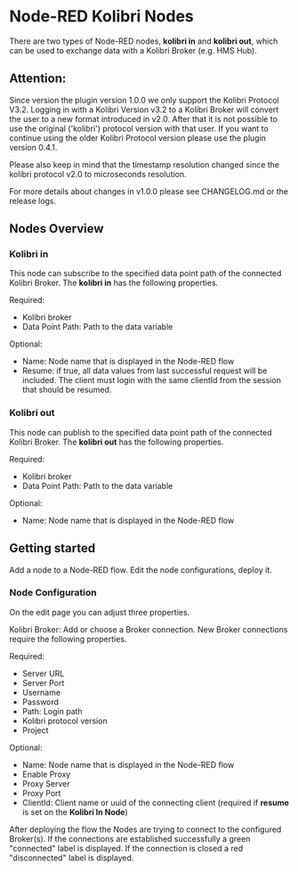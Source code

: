# Node-RED Kolibri Nodes

There are two types of Node-RED nodes, __kolibri in__ and __kolibri out__, which can be used to exchange data with a Kolibri Broker (e.g. HMS Hub).

## Attention: 
Since version the plugin version 1.0.0 we only support the Kolibri Protocol V3.2. Logging in with a Kolibri Version v3.2 to a Kolibri Broker will convert the user to a new format introduced in v2.0. After that it is not possible to use the original ('kolibri') protocol version with that user. If you want to continue using the older Kolibri Protocol version please use the plugin version 0.4.1.

Please also keep in mind that the timestamp resolution changed since the kolibri protocol v2.0 to microseconds resolution.

For more details about changes in v1.0.0 please see CHANGELOG.md or the release logs.

## Nodes Overview

### Kolibri in

This node can subscribe to the specified data point path of the connected Kolibri Broker.
The __kolibri in__ has the following properties.

Required:

- Kolibri broker
- Data Point Path: Path to the data variable

Optional:

- Name: Node name that is displayed in the Node-RED flow
- Resume: if true, all data values from last successful request will be
          included. The client must login with the same clientId from the
          session that should be resumed.

### Kolibri out

This node can publish to the specified data point path of the connected Kolibri Broker.
The __kolibri out__ has the following properties.

Required:

- Kolibri broker
- Data Point Path: Path to the data variable

Optional:

- Name: Node name that is displayed in the Node-RED flow

## Getting started

Add a node to a Node-RED flow. Edit the node configurations, deploy it.

### Node Configuration

On the edit page you can adjust three properties.

Kolibri Broker: Add or choose a Broker connection. New Broker connections require the following properties.

Required:

- Server URL
- Server Port
- Username
- Password
- Path: Login path
- Kolibri protocol version
- Project

Optional:

- Name: Node name that is displayed in the Node-RED flow
- Enable Proxy
- Proxy Server
- Proxy Port
- ClientId: Client name or uuid of the connecting client (required if **resume** is set on the **Kolibri In Node**)

After deploying the flow the Nodes are trying to connect to the configured Broker(s). If the connections are established successfully a green "connected" label is displayed. If the connection is closed a red "disconnected" label is displayed.
